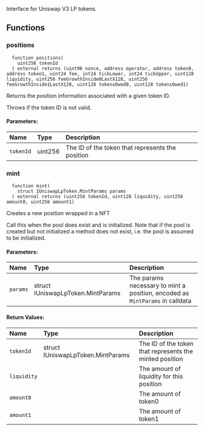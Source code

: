 Interface for Uniswap V3 LP tokens.


## Functions
### positions
```solidity
  function positions(
    uint256 tokenId
  ) external returns (uint96 nonce, address operator, address token0, address token1, uint24 fee, int24 tickLower, int24 tickUpper, uint128 liquidity, uint256 feeGrowthInside0LastX128, uint256 feeGrowthInside1LastX128, uint128 tokensOwed0, uint128 tokensOwed1)
```
Returns the position information associated with a given token ID.

Throws if the token ID is not valid.
#### Parameters:
| Name | Type | Description                                                          |
| :--- | :--- | :------------------------------------------------------------------- |
|`tokenId` | uint256 | The ID of the token that represents the position


### mint
```solidity
  function mint(
    struct IUniswapLpToken.MintParams params
  ) external returns (uint256 tokenId, uint128 liquidity, uint256 amount0, uint256 amount1)
```
Creates a new position wrapped in a NFT

Call this when the pool does exist and is initialized. Note that if the pool is created but not initialized
a method does not exist, i.e. the pool is assumed to be initialized.

#### Parameters:
| Name | Type | Description                                                          |
| :--- | :--- | :------------------------------------------------------------------- |
|`params` | struct IUniswapLpToken.MintParams | The params necessary to mint a position, encoded as `MintParams` in calldata

#### Return Values:
| Name                           | Type          | Description                                                                  |
| :----------------------------- | :------------ | :--------------------------------------------------------------------------- |
|`tokenId`| struct IUniswapLpToken.MintParams | The ID of the token that represents the minted position
|`liquidity`|  | The amount of liquidity for this position
|`amount0`|  | The amount of token0
|`amount1`|  | The amount of token1
